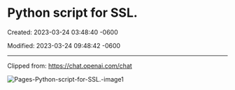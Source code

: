 # Python script for SSL.

Created: 2023-03-24 03:48:40 -0600

Modified: 2023-03-24 09:48:42 -0600

---

Clipped from: <https://chat.openai.com/chat>

![Pages-Python-script-for-SSL.-image1](200-SalusITGroup/attachment/Pages-Python-script-for-SSL.-image1.jpg)

